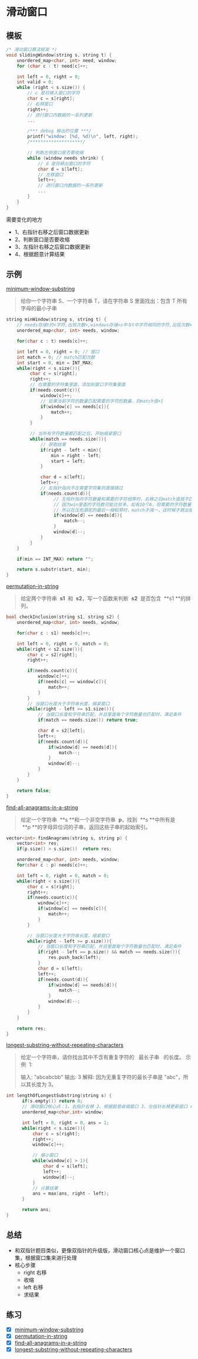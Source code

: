 # 滑动窗口

## 模板

```cpp
/* 滑动窗口算法框架 */
void slidingWindow(string s, string t) {
    unordered_map<char, int> need, window;
    for (char c : t) need[c]++;

    int left = 0, right = 0;
    int valid = 0;
    while (right < s.size()) {
        // c 是将移入窗口的字符
        char c = s[right];
        // 右移窗口
        right++;
        // 进行窗口内数据的一系列更新
        ...

        /*** debug 输出的位置 ***/
        printf("window: [%d, %d)\n", left, right);
        /********************/

        // 判断左侧窗口是否要收缩
        while (window needs shrink) {
            // d 是将移出窗口的字符
            char d = s[left];
            // 左移窗口
            left++;
            // 进行窗口内数据的一系列更新
            ...
        }
    }
}
```

需要变化的地方

- 1、右指针右移之后窗口数据更新
- 2、判断窗口是否要收缩
- 3、左指针右移之后窗口数据更新
- 4、根据题意计算结果

## 示例

[minimum-window-substring](https://leetcode-cn.com/problems/minimum-window-substring/)

> 给你一个字符串 S、一个字符串 T，请在字符串 S 里面找出：包含 T 所有字母的最小子串

```c
string minWindow(string s, string t) {
    // needs存储t的<字符,出现次数>,windows存储<s中与t中字符相同的字符,出现次数>
    unordered_map<char, int> needs, window;

    for(char c : t) needs[c]++;

    int left = 0, right = 0; // 窗口
    int match = 0; // match匹配次数
    int start = 0, min = INT_MAX;
    while(right < s.size()){
         char c = s[right];
         right++;
         // 在需要的字符集里面，添加到窗口字符集里面
         if(needs.count(c)){
             window[c]++;
             // 如果当前字符的数量匹配需要的字符的数量，则match值+1
             if(window[c] == needs[c]){
                 match++;
             }
         }

         // 当所有字符数量都匹配之后，开始缩紧窗口
         while(match == needs.size()){
             // 获取结果
             if(right - left < min){
                 min = right - left;
                 start = left;
             }

             char d = s[left];
             left++;
             // 左指针指向不在需要字符集则直接跳过
             if(needs.count(d)){
                  // 左指针指向字符数量和需要的字符相等时，右移之后match值就不匹配则减一
                  // 因为win里面的字符数可能比较多，如有10个A，但需要的字符数量可能为3
                  // 所以在压死骆驼的最后一根稻草时，match才减一，这时候才跳出循环
                  if(window[d] == needs[d]){
                      match--;
                  }
                  window[d]--;
             }
         }
    }

    if(min == INT_MAX) return "";

    return s.substr(start, min);
}
```

[permutation-in-string](https://leetcode-cn.com/problems/permutation-in-string/)

> 给定两个字符串  **s1**  和  **s2**，写一个函数来判断  **s2**  是否包含  **s1 **的排列。

```c
bool checkInclusion(string s1, string s2) {
    unordered_map<char, int> needs, window;

    for(char c : s1) needs[c]++;

    int left = 0, right = 0, match = 0;
    while(right < s2.size()){
        char c = s2[right];
        right++;

        if(needs.count(c)){
            window[c]++;
            if(needs[c] == window[c]){
                match++;
            }
        }
        // 当窗口长度大于字符串长度，缩紧窗口
        while(right - left >= s1.size()){
            // 当窗口长度和字符串匹配，并且里面每个字符数量也匹配时，满足条件
            if(match == needs.size()) return true;

            char d = s2[left];
            left++;
            if(needs.count(d)){
                if(window[d] == needs[d]){
                    match--;
                }
                window[d]--;
            }
        }
    }

    return false;
}
```

[find-all-anagrams-in-a-string](https://leetcode-cn.com/problems/find-all-anagrams-in-a-string/)

> 给定一个字符串  **s **和一个非空字符串  **p**，找到  **s **中所有是  **p **的字母异位词的子串，返回这些子串的起始索引。

```c
vector<int> findAnagrams(string s, string p) {
    vector<int> res;
    if(p.size() > s.size())  return res;

    unordered_map<char, int> needs, window;
    for(char c : p) needs[c]++;

    int left = 0, right = 0, match = 0;
    while(right < s.size()){
        char c = s[right];
        right++;
        if(needs.count(c)){
            window[c]++;
            if(window[c] == needs[c]){
                match++;
            }
        }

        // 当窗口长度大于字符串长度，缩紧窗口
        while(right - left >= p.size()){
            // 当窗口长度和字符串匹配，并且里面每个字符数量也匹配时，满足条件
            if(right - left == p.size() && match == needs.size()){
                res.push_back(left);
            }
            char d = s[left];
            left++;
            if(needs.count(d)){
                if(window[d] == needs[d]){
                    match--;
                }
                window[d]--;
            }
        }  
    }

    return res;
}
```

[longest-substring-without-repeating-characters](https://leetcode-cn.com/problems/longest-substring-without-repeating-characters/)

> 给定一个字符串，请你找出其中不含有重复字符的   最长子串   的长度。
> 示例  1:
>
> 输入: "abcabcbb"
> 输出: 3
> 解释: 因为无重复字符的最长子串是 "abc"，所以其长度为 3。

```c
int lengthOfLongestSubstring(string s) {
      if(s.empty()) return 0;
      // 滑动窗口核心点：1、右指针右移 2、根据题意收缩窗口 3、左指针右移更新窗口 4、根据题意计算结果
      unordered_map<char,int> window;

      int left = 0, right = 0, ans = 1;
      while(right < s.size()){
          char c = s[right];
          right++;
          window[c]++;

          // 缩小窗口
          while(window[c] > 1){
              char d = s[left];
              left++;
              window[d]--;
          }
          // 计算结果
          ans = max(ans, right - left);
      }

      return ans;
}
```

## 总结

- 和双指针题目类似，更像双指针的升级版，滑动窗口核心点是维护一个窗口集，根据窗口集来进行处理
- 核心步骤
  - right 右移
  - 收缩
  - left 右移
  - 求结果

## 练习

- [x] [minimum-window-substring](https://leetcode-cn.com/problems/minimum-window-substring/)
- [x] [permutation-in-string](https://leetcode-cn.com/problems/permutation-in-string/)
- [x] [find-all-anagrams-in-a-string](https://leetcode-cn.com/problems/find-all-anagrams-in-a-string/)
- [x] [longest-substring-without-repeating-characters](https://leetcode-cn.com/problems/longest-substring-without-repeating-characters/)
